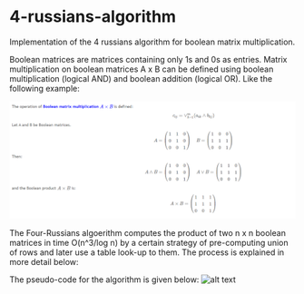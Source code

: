 # 4-russians-algorithm
Implementation of the 4 russians algorithm for boolean matrix multiplication.

Boolean matrices are matrices containing only 1s and 0s as entries. Matrix multiplication on boolean matrices A x B can be defined using boolean multiplication (logical AND) and boolean addition (logical OR). Like the following example: 

![alt text](https://github.com/panoskazantzis/4-russians-algorithm/blob/main/assets/boolean_multiplication.png?raw=true)


The Four-Russians algoerithm computes the product of two n x n boolean matrices in time O(n^3/log n) by a certain strategy of pre-computing union of rows and later use a table look-up to them. The process is explained in more detail below:

The pseudo-code for the algorithm is given below:
![alt text](https://github.com/panoskazantzis/4-russians-algorithm/blob/main/assets/4-russians-algorithm.png?raw=true)
